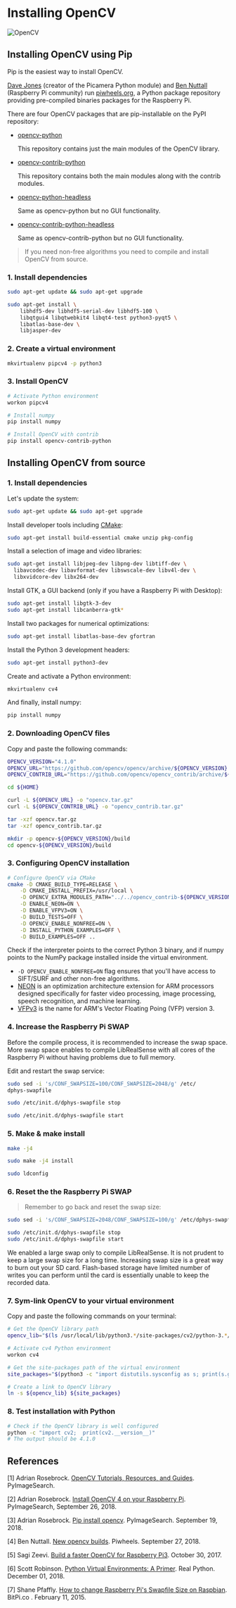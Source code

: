 # Installing OpenCV

![OpenCV](../assets/opencv.png)

## Installing OpenCV using Pip

Pip is the easiest way to install OpenCV.

[Dave Jones](https://github.com/waveform80) (creator of the Picamera Python module) and [Ben Nuttall](https://github.com/bennuttall) (Raspberry Pi community) run [piwheels.org](https://www.piwheels.org), a Python package repository providing pre-compiled binaries packages for the Raspberry Pi.

There are four OpenCV packages that are pip-installable on the PyPI repository:

* [opencv-python](https://pypi.org/project/opencv-python/)

    This repository contains just the main modules of the OpenCV library.

* [opencv-contrib-python](https://pypi.org/project/opencv-contrib-python/)

    This repository contains both the main modules along with the contrib modules.

* [opencv-python-headless](https://pypi.org/project/opencv-python-headless/)

    Same as opencv-python but no GUI functionality.

* [opencv-contrib-python-headless](https://pypi.org/project/opencv-contrib-python-headless/)

    Same as opencv-contrib-python but no GUI functionality.

> If you need non-free algorithms you need to compile and install OpenCV from source.

### 1. Install dependencies

```bash
sudo apt-get update && sudo apt-get upgrade
```

```bash
sudo apt-get install \
    libhdf5-dev libhdf5-serial-dev libhdf5-100 \
    libqtgui4 libqtwebkit4 libqt4-test python3-pyqt5 \
    libatlas-base-dev \
    libjasper-dev
```

### 2. Create a virtual environment

```bash
mkvirtualenv pipcv4 -p python3
```

### 3. Install OpenCV

```bash
# Activate Python environment
workon pipcv4

# Install numpy
pip install numpy

# Install OpenCV with contrib
pip install opencv-contrib-python
```

## Installing OpenCV from source

### 1. Install dependencies

Let's update the system:

```bash
sudo apt-get update && sudo apt-get upgrade
```

Install developer tools including [CMake](https://cmake.org):

```bash
sudo apt-get install build-essential cmake unzip pkg-config
```

Install a selection of image and video libraries:

```bash
sudo apt-get install libjpeg-dev libpng-dev libtiff-dev \
  libavcodec-dev libavformat-dev libswscale-dev libv4l-dev \
  libxvidcore-dev libx264-dev
```

Install GTK, a GUI backend (only if you have a Raspberry Pi with Desktop):

```bash
sudo apt-get install libgtk-3-dev
sudo apt-get install libcanberra-gtk*
```

Install two packages for numerical optimizations:

```bash
sudo apt-get install libatlas-base-dev gfortran
```

Install the Python 3 development headers:

```bash
sudo apt-get install python3-dev
```

Create and activate a Python environment:

```bash
mkvirtualenv cv4
```

And finally, install numpy:

```bash
pip install numpy
```

### 2. Downloading OpenCV files

Copy and paste the following commands:

```bash
OPENCV_VERSION="4.1.0"
OPENCV_URL="https://github.com/opencv/opencv/archive/${OPENCV_VERSION}.tar.gz"
OPENCV_CONTRIB_URL="https://github.com/opencv/opencv_contrib/archive/${OPENCV_VERSION}.tar.gz"
```

```bash
cd ${HOME}

curl -L ${OPENCV_URL} -o "opencv.tar.gz"
curl -L ${OPENCV_CONTRIB_URL} -o "opencv_contrib.tar.gz"

tar -xzf opencv.tar.gz
tar -xzf opencv_contrib.tar.gz

mkdir -p opencv-${OPENCV_VERSION}/build
cd opencv-${OPENCV_VERSION}/build
```

### 3. Configuring OpenCV installation

```bash
# Configure OpenCV via CMake
cmake -D CMAKE_BUILD_TYPE=RELEASE \
    -D CMAKE_INSTALL_PREFIX=/usr/local \
    -D OPENCV_EXTRA_MODULES_PATH="../../opencv_contrib-${OPENCV_VERSION}/modules" \
    -D ENABLE_NEON=ON \
    -D ENABLE_VFPV3=ON \
    -D BUILD_TESTS=OFF \
    -D OPENCV_ENABLE_NONFREE=ON \
    -D INSTALL_PYTHON_EXAMPLES=OFF \
    -D BUILD_EXAMPLES=OFF ..
```

Check if the interpreter points to the correct Python 3 binary, and if numpy points to the NumPy package installed inside the virtual environment.

* `-D OPENCV_ENABLE_NONFREE=ON`  flag ensures that you'll have access to SIFT/SURF and other non-free algorithms.
* [NEON](https://developer.arm.com/architectures/instruction-sets/simd-isas/neon) is an optimization architecture extension for ARM processors designed specifically for faster video processing, image processing, speech recognition, and machine learning.
* [VFPv3](https://developer.arm.com/architectures/instruction-sets/floating-point) is the name for ARM's Vector Floating Poing (VFP) version 3.

### 4. Increase the Raspberry Pi SWAP

Before the compile process, it is recommended to increase the swap space. More swap space enables to compile LibRealSense with all cores of the Raspberry Pi without having problems due to full memory.

Edit and restart the swap service:

```bash
sudo sed -i 's/CONF_SWAPSIZE=100/CONF_SWAPSIZE=2048/g' /etc/
dphys-swapfile
```

```bash
sudo /etc/init.d/dphys-swapfile stop
```

```bash
sudo /etc/init.d/dphys-swapfile start
```

### 5. Make & make install

```bash
make -j4
```

```bash
sudo make -j4 install
```

```bash
sudo ldconfig
```

### 6. Reset the the Raspberry Pi SWAP

> Remember to go back and reset the swap size:

```bash
sudo sed -i 's/CONF_SWAPSIZE=2048/CONF_SWAPSIZE=100/g' /etc/dphys-swapfile
```

```bash
sudo /etc/init.d/dphys-swapfile stop
sudo /etc/init.d/dphys-swapfile start
```

We enabled a large swap only to compile LibRealSense. It is not prudent to keep a large swap size for a long time. Increasing swap size is a great way to burn out your SD card. Flash-based storage have limited number of writes you can perform until the card is essentially unable to keep the recorded data.

### 7. Sym-link OpenCV to your virtual environment

Copy and paste the following commands on your terminal:

```bash
# Get the OpenCV library path
opencv_lib="$(ls /usr/local/lib/python3.*/site-packages/cv2/python-3.*/cv2.*.so)"

# Activate cv4 Python environment
workon cv4

# Get the site-packages path of the virtual environment
site_packages="$(python3 -c "import distutils.sysconfig as s; print(s.get_python_lib())")"

# Create a link to OpenCV library
ln -s ${opencv_lib} ${site_packages}
```

### 8. Test installation with Python

```bash
# Check if the OpenCV library is well configured
python -c "import cv2;  print(cv2.__version__)"
# The output should be 4.1.0
```

## References

[1] Adrian Rosebrock. [OpenCV Tutorials, Resources, and Guides](https://www.pyimagesearch.com/opencv-tutorials-resources-guides/). PyImageSearch.

[2] Adrian Rosebrock. [Install OpenCV 4 on your Raspberry Pi](https://www.pyimagesearch.com/2018/09/26/install-opencv-4-on-your-raspberry-pi/). PyImageSearch, September 26, 2018.

[3] Adrian Rosebrock. [Pip install opencv](https://www.pyimagesearch.com/2018/09/19/pip-install-opencv/). PyImageSearch. September 19, 2018.

[4] Ben Nuttall. [New opencv builds](https://blog.piwheels.org/new-opencv-builds/). Piwheels. September 27, 2018.

[5] Sagi Zeevi. [Build a faster OpenCV for Raspberry Pi3](https://www.theimpossiblecode.com/blog/build-faster-opencv-raspberry-pi3/). October 30, 2017.

[6] Scott Robinson. [Python Virtual Environments: A Primer](https://realpython.com/python-virtual-environments-a-primer/). Real Python. December 01, 2018.

[7] Shane Pfaffly. [How to change Raspberry Pi's Swapfile Size on Raspbian](https://www.bitpi.co/2015/02/11/how-to-change-raspberry-pis-swapfile-size-on-rasbian/). BitPi.co . February 11, 2015.
